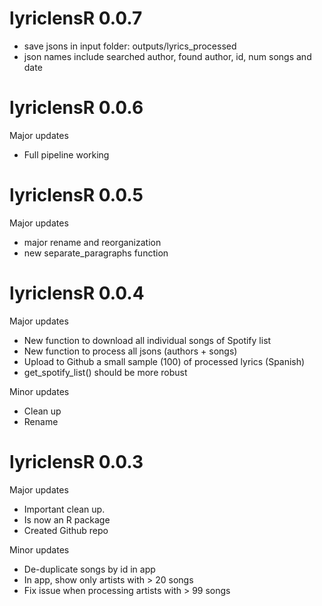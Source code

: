 # lyriclensR 0.0.7

* save jsons in input folder: outputs/lyrics_processed
* json names include searched author, found author, id, num songs and date

# lyriclensR 0.0.6

Major updates

* Full pipeline working

# lyriclensR 0.0.5

Major updates

* major rename and reorganization
* new separate_paragraphs function

# lyriclensR 0.0.4

Major updates

* New function to download all individual songs of Spotify list
* New function to process all jsons (authors + songs)
* Upload to Github a small sample (100) of processed lyrics (Spanish)
* get_spotify_list() should be more robust

Minor updates

* Clean up
* Rename


# lyriclensR 0.0.3

Major updates

* Important clean up. 
* Is now an R package
* Created Github repo

Minor updates

* De-duplicate songs by id in app
* In app, show only artists with > 20 songs
* Fix issue when processing artists with > 99 songs

